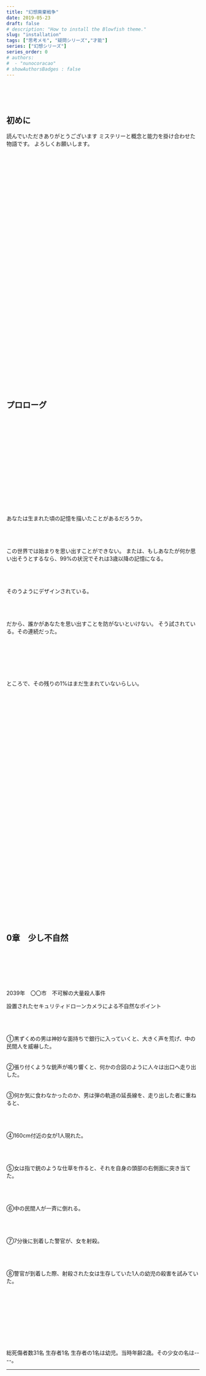 ```yaml
---
title: "幻想廃棄戦争"
date: 2019-05-23
draft: false
# description: "How to install the Blowfish theme."
slug: "installation"
tags: ["思考メモ", "疑問シリーズ","才能"]
series: ["幻想シリーズ"]
series_order: 0
# authors:
#  - "nunocoracao"
# showAuthorsBadges : false 
---
```


<br><br><br>
## 初めに

読んでいただきありがとうございます
ミステリーと概念と能力を掛け合わせた物語です。
よろしくお願いします。





<br><br><br><br><br><br><br><br><br><br><br><br><br><br><br><br><br><br>
<br><br><br><br><br><br><br><br><br><br><br><br><br><br><br><br><br><br>

## プロローグ









<br><br><br><br><br><br><br><br><br><br><br><br><br><br><br>
あなたは生まれた頃の記憶を描いたことがあるだろうか。


<br><br><br>
この世界では始まりを思い出すことができない。
または、もしあなたが何か思い出そうとするなら、99%の状況でそれは3歳以降の記憶になる。

<br><br><br>
そのうようにデザインされている。

<br><br><br>
だから、誰かがあなたを思い出すことを防がないといけない。
そう試されている。その連続だった。



<br><br><br><br><br><br>
ところで、その残りの1%はまだ生まれていないらしい。






<br><br><br><br><br><br><br><br><br><br><br><br><br><br><br><br><br>
<br><br><br><br><br><br><br><br><br><br><br><br><br><br><br><br><br><br>

## 0章　少し不自然


<br><br><br><br><br><br>
2039年　〇〇市　不可解の大量殺人事件

設置されたセキュリティドローンカメラによる不自然なポイント


<br><br><br>
①黒ずくめの男は神妙な面持ちで銀行に入っていくと、大きく声を荒げ、中の民間人を威嚇した。
<br><br><br>
②張り付くような銃声が鳴り響くと、何かの合図のように人々は出口へ走り出した。
<br><br><br>
③何か気に食わなかったのか、男は弾の軌道の延長線を、走り出した者に重ねると、

<br><br><br>
④160cm付近の女が1人現れた。

<br><br><br>
⑤女は指で銃のような仕草を作ると、それを自身の頭部の右側面に突き当てた。

<br><br><br>
⑥中の民間人が一斉に倒れる。

<br><br><br>
⑦7分後に到着した警官が、女を射殺。

<br><br><br>
⑧警官が到着した際、射殺された女は生存していた1人の幼児の殺害を試みていた。



<br><br><br><br><br><br><br><br><br>
総死傷者数31名
生存者1名
生存者の1名は幼児。当時年齢2歳。その少女の名は----。


- - -




